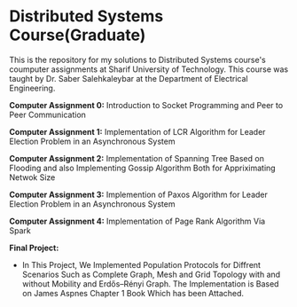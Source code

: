 # Distributed Systems Course(Graduate)

This is the repository for my solutions to Distributed Systems course's coumputer assignments at Sharif University of Technology. This course was taught by Dr. Saber Salehkaleybar at the Department of Electrical Engineering.


**Computer Assignment 0:** Introduction to Socket Programming and Peer to Peer Communication

**Computer Assignment 1:** Implementation of LCR Algorithm for Leader Election Problem in an Asynchronous System

**Computer Assignment 2:** Implementation of Spanning Tree Based on Flooding and also Implementing Gossip Algorithm Both for Appriximating Netwok Size

**Computer Assignment 3:** Implemention of Paxos Algorithm for Leader Election Problem in an Asynchronous System

**Computer Assignment 4:** Implementation of Page Rank Algorithm Via Spark

**Final Project:**
- In This Project, We Implemented Population Protocols for Diffrent Scenarios Such as Complete Graph, Mesh and Grid Topology with and without Mobility and Erdős–Rényi Graph. The Implementation is Based on James Aspnes Chapter 1 Book Which has been Attached.



